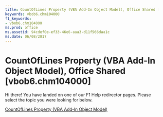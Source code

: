 ```yaml
---
title: CountOfLines Property (VBA Add-In Object Model), Office Shared [vbob6.chm104000]
keywords: vbob6.chm104000
f1_keywords:
- vbob6.chm104000
ms.prod: office
ms.assetid: 94cdef0e-ef33-46e6-aaa3-d11f566daa1c
ms.date: 06/08/2017
---
```



# CountOfLines Property (VBA Add-In Object Model), Office Shared [vbob6.chm104000]

Hi there! You have landed on one of our F1 Help redirector pages. Please select the topic you were looking for below.

[CountOfLines Property (VBA Add-In Object Model)](http://msdn.microsoft.com/library/ae9bed01-4961-4df4-9855-d61c6099f8a5%28Office.15%29.aspx)

